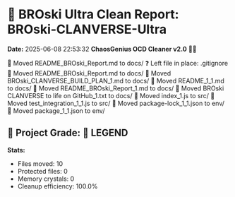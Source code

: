 # 🧹 BROski Ultra Clean Report: BROski-CLANVERSE-Ultra
**Date:** 2025-06-08 22:53:32
**ChaosGenius OCD Cleaner v2.0** 🧠💜

📁 Moved README_BROski_Report.md to docs/
❓ Left file in place: .gitignore
📁 Moved README_BROski_Report.md to docs/
📁 Moved BROski_CLANVERSE_BUILD_PLAN_1.md to docs/
📁 Moved README_1_1.md to docs/
📁 Moved README_BROski_Report_1.md to docs/
📁 Moved BROski CLANVERSE to life on GitHub_1.txt to docs/
📁 Moved index_1.js to src/
📁 Moved test_integration_1_1.js to src/
📁 Moved package-lock_1_1.json to env/
📁 Moved package_1_1.json to env/

## 🧠 Project Grade: 💯 LEGEND
**Stats:**
- Files moved: 10
- Protected files: 0
- Memory crystals: 0
- Cleanup efficiency: 100.0%